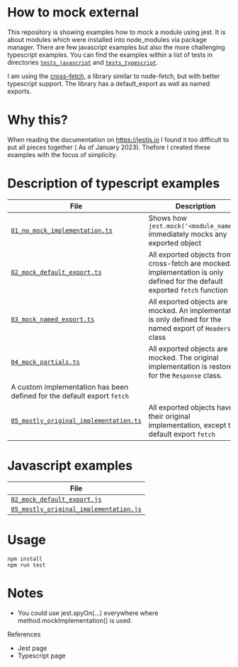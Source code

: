# How to mock external

This repository is showing examples how to mock a module using jest. It is about modules which were installed into node_modules via package manager. There are few javascript examples but also the more challenging typescript examples. You can find the examples within a list of tests in directories [`tests_javascript`](tests_javascript) and [`tests_typescript`](tests_typescript).

I am using the [cross-fetch](https://www.npmjs.com/package/cross-fetch), a library similar to node-fetch, but with better typescript support. The library has a default_export as well as named exports.

# Why this?

When reading the documentation on https://jestjs.io I found it too difficult to put all pieces together ( As of January 2023). Thefore I created these examples with the focus of simplicity.

# Description of typescript examples

| File          | Description       |
|---------------|-------------------|
| [`01_no_mock_implementation.ts`](tests_typescript/01_no_mock_implementation.ts)               | Shows how `jest.mock('<module_name'>)` immediately mocks any exported object |
| [`02_mock_default_export.ts`](tests_typescript/02_mock_default_export.ts)                | All exported objects from cross-fetch are mocked. An implementation is only defined for the default exported `fetch` function |
| [`03_mock_named_export.ts`](tests_typescript/03_mock_named_export.ts)                  | All exported objects are mocked. An implementation is only defined for the named export of `Headers` class |
| [`04_mock_partials.ts`](tests_typescript/04_mock_partials.ts)                      | All exported objects are mocked. The original implementation is restored for the `Response` class.
A custom implementation has been defined for the default export `fetch` |
| [`05_mostly_original_implementation.ts`](tests_typescript/05_mostly_original_implementation.ts) | All exported objects have their original implementation, except the default export `fetch`  |

# Javascript examples

| File |
|------|
|[`02_mock_default_export.js`](tests_javascript/02_mock_default_export.js)
|[`05_mostly_original_implementation.js`](tests_javascript/05_mostly_original_implementation.js)

# Usage

```
npm install
npm run test
```


# Notes
* You could use jest.spyOn(...) everywhere where method.mockImplementation() is used.

References
* Jest page
* Typescript page
